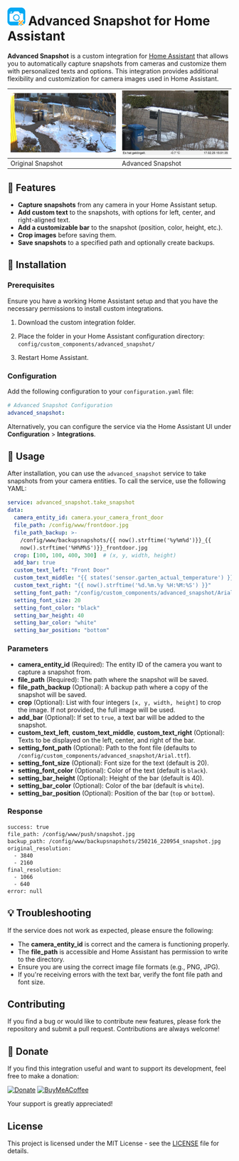 # <img src="https://raw.githubusercontent.com/Phil7989/advanced_snapshot/refs/heads/main/images/icon@2x.png" style="width:40px; height:auto;"> Advanced Snapshot for Home Assistant

**Advanced Snapshot** is a custom integration for [Home Assistant](https://www.home-assistant.io/) that allows you to automatically capture snapshots from cameras and customize them with personalized texts and options. This integration provides additional flexibility and customization for camera images used in Home Assistant.

| <img src="https://github.com/Phil7989/advanced_snapshot/blob/main/custom_components/advanced_snapshot/images/original.jpg" alt="Original Snapshot" width="500"> | <img src="https://github.com/Phil7989/advanced_snapshot/blob/main/custom_components/advanced_snapshot/images/advancedsnapshot.jpg" alt="Advanced Snapshot" width="500"> |
|-----------------------------|-----------------------------|
| Original Snapshot           | Advanced Snapshot           |

## 🚀 Features

- **Capture snapshots** from any camera in your Home Assistant setup.
- **Add custom text** to the snapshots, with options for left, center, and right-aligned text.
- **Add a customizable bar** to the snapshot (position, color, height, etc.).
- **Crop images** before saving them.
- **Save snapshots** to a specified path and optionally create backups.

## 🔧 Installation

### Prerequisites

Ensure you have a working Home Assistant setup and that you have the necessary permissions to install custom integrations.

1. Download the custom integration folder.
2. Place the folder in your Home Assistant configuration directory:  
   `config/custom_components/advanced_snapshot/`

3. Restart Home Assistant.

### Configuration

Add the following configuration to your `configuration.yaml` file:

```yaml
# Advanced Snapshot Configuration
advanced_snapshot:
```

Alternatively, you can configure the service via the Home Assistant UI under **Configuration** > **Integrations**.

## 🔧 Usage

After installation, you can use the `advanced_snapshot` service to take snapshots from your camera entities. To call the service, use the following YAML:

```yaml
service: advanced_snapshot.take_snapshot
data:
  camera_entity_id: camera.your_camera_front_door
  file_path: /config/www/frontdoor.jpg
  file_path_backup: >-
    /config/www/backupsnapshots/{{ now().strftime('%y%m%d')}}_{{
    now().strftime('%H%M%S')}}_frontdoor.jpg
  crop: [100, 100, 400, 300]  # (x, y, width, height)
  add_bar: true
  custom_text_left: "Front Door"
  custom_text_middle: "{{ states('sensor.garten_actual_temperature') }} °C"
  custom_text_right: "{{ now().strftime('%d.%m.%y %H:%M:%S') }}"
  setting_font_path: "/config/custom_components/advanced_snapshot/Arial.ttf"
  setting_font_size: 20
  setting_font_color: "black"
  setting_bar_height: 40
  setting_bar_color: "white"
  setting_bar_position: "bottom"
```

### Parameters

- **camera_entity_id** (Required): The entity ID of the camera you want to capture a snapshot from.
- **file_path** (Required): The path where the snapshot will be saved.
- **file_path_backup** (Optional): A backup path where a copy of the snapshot will be saved.
- **crop** (Optional): List with four integers `[x, y, width, height]` to crop the image. If not provided, the full image will be used.
- **add_bar** (Optional): If set to `true`, a text bar will be added to the snapshot.
- **custom_text_left**, **custom_text_middle**, **custom_text_right** (Optional): Texts to be displayed on the left, center, and right of the bar.
- **setting_font_path** (Optional): Path to the font file (defaults to `/config/custom_components/advanced_snapshot/Arial.ttf`).
- **setting_font_size** (Optional): Font size for the text (default is 20).
- **setting_font_color** (Optional): Color of the text (default is `black`).
- **setting_bar_height** (Optional): Height of the bar (default is 40).
- **setting_bar_color** (Optional): Color of the bar (default is `white`).
- **setting_bar_position** (Optional): Position of the bar (`top` or `bottom`).

### Response

```
success: true
file_path: /config/www/push/snapshot.jpg
backup_path: /config/www/backupsnapshots/250216_220954_snapshot.jpg
original_resolution:
  - 3840
  - 2160
final_resolution:
  - 1066
  - 640
error: null
```

## 💡 Troubleshooting

If the service does not work as expected, please ensure the following:

- The **camera_entity_id** is correct and the camera is functioning properly.
- The **file_path** is accessible and Home Assistant has permission to write to the directory.
- Ensure you are using the correct image file formats (e.g., PNG, JPG).
- If you're receiving errors with the text bar, verify the font file path and font size.

## Contributing

If you find a bug or would like to contribute new features, please fork the repository and submit a pull request. Contributions are always welcome!

## 🙏 Donate

If you find this integration useful and want to support its development, feel free to make a donation:

[![Donate](https://img.shields.io/badge/Donate-PayPal-blue)](https://paypal.me/PhilippArnold89)
<a href='https://www.buymeacoffee.com/56xsp4m6sxy'><img src="https://cdn.buymeacoffee.com/buttons/v2/default-yellow.png" alt="BuyMeACoffee" style="width:80px; height:auto;"></a>

Your support is greatly appreciated!

## License

This project is licensed under the MIT License - see the [LICENSE](LICENSE) file for details.
